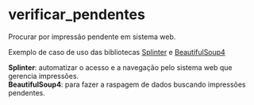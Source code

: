 # verificar_pendentes
Procurar por impressão pendente em sistema web.

Exemplo de caso de uso das bibliotecas [Splinter](https://github.com/cobrateam/splinter) e [BeautifulSoup4](https://github.com/il-vladislav/BeautifulSoup4)

**Splinter**: automatizar o acesso e a navegação pelo sistema web que gerencia impressões.<br>
**BeautifulSoup4**: para fazer a raspagem de dados buscando impressões pendentes.
